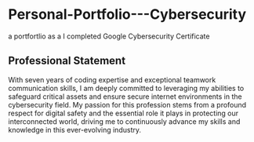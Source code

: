 # Personal-Portfolio---Cybersecurity
a portfortlio as a I completed Google Cybersecurity Certificate


## Professional Statement 
With seven years of coding expertise and exceptional teamwork communication skills, I am deeply committed to leveraging my abilities to safeguard critical assets and ensure secure internet environments in the cybersecurity field. My passion for this profession stems from a profound respect for digital safety and the essential role it plays in protecting our interconnected world, driving me to continuously advance my skills and knowledge in this ever-evolving industry.







